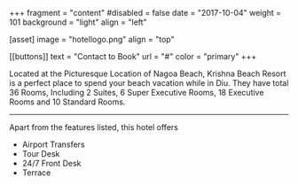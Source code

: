+++
fragment = "content"
#disabled = false
date = "2017-10-04"
weight = 101
background = "light"
align = "left"

[asset]
  image = "hotellogo.png"
  align = "top"

 [[buttons]]
  text = "Contact to Book"
  url = "#"
  color = "primary"
+++


 Located at the Picturesque Location of Nagoa Beach, Krishna Beach Resort is a perfect place to spend your beach vacation while in Diu. They have total 36 Rooms, Including 2 Suites, 6 Super Executive Rooms, 18 Executive Rooms and 10 Standard Rooms.  
***
Apart from the features listed, this hotel offers
- Airport Transfers
- Tour Desk
- 24/7 Front Desk
- Terrace